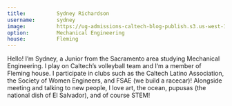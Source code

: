 ```yaml
---
title:          Sydney Richardson
username:       sydney
image:          https://ug-admissions-caltech-blog-publish.s3.us-west-1.amazonaws.com/profile_pics/srichard.png
option:         Mechanical Engineering
house:          Fleming
---
```


Hello! I’m Sydney, a Junior from the Sacramento area studying Mechanical Engineering. I play on Caltech’s volleyball team and I‘m a member of Fleming house. I participate in clubs such as the Caltech Latino Association, the Society of Women Engineers, and FSAE (we build a racecar)! Alongside meeting and talking to new people, I love art, the ocean, pupusas (the national dish of El Salvador), and of course STEM!